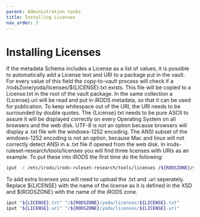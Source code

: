 ```yaml
---
parent: Administration tasks
title: Installing Licenses
nav_order: 3
---
```

# Installing Licenses
If the metadata Schema includes a License as a list of values, it is possible to automatically add a License text and URI
to a package put in the vault. For every value of this field the copy-to-vault process will check if a
/rodsZone/yoda/licenses/${LICENSE}.txt exists. This file will be copied to a License.txt in the root of the vault
package. In the same collection a {License}.uri will be read and put in iRODS metadata, so that it can be used for
publication. To keep whitespace out of the URI, the URI needs to be surrounded by double quotes. The {License}.txt
needs to be pure ASCII to assure it will be displayed correctly on every Operating System on all browsers and the web
disk. UTF-8 is not an option because browsers will display a .txt file wih the windows-1252 encoding. The ANSI subset of
the windows-1252 encoding is not an option, because Mac and linux will not correctly detect ANSI in a .txt file if opened
from the web disk. In irods-ruleset-research/tools/licenses you will find three licenses with URIs as an example. To put
these into iRODS the first time do the following:

```bash
iput -r /etc/irods/irods-ruleset-research/tools/licenses /${RODSZONE}/yoda
```

To add extra licenses you will need to upload the .txt and .uri seperately. Replace ${LICENSE} with the name of the license
as it is defined in the XSD and ${RODSZONE} with the name of the iRODS zone.

```bash
iput "${LICENSE}.txt" "/${RODSZONE}/yoda/licenses/${LICENSE}.txt"
iput "${LICENSE}.uri" "/${RODSZONE}/yoda/licenses/${LICENSE}.uri"
```
